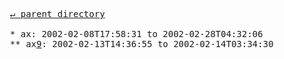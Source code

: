<pre>
  <a href="../">&#x21b5; parent directory</a>
  
  * ax: 2002-02-08T17:58:31 to 2002-02-28T04:32:06
  ** ax<a href="9">9</a>: 2002-02-13T14:36:55 to 2002-02-14T03:34:30
</pre>
